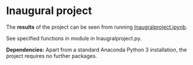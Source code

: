 # Inaugural project

The **results** of the project can be seen from running [Inaugralproject.ipynb](Inaugralproject.ipynb).

See specified functions in module in Inaugralproject.py.

**Dependencies:** Apart from a standard Anaconda Python 3 installation, the project requires no further packages.
